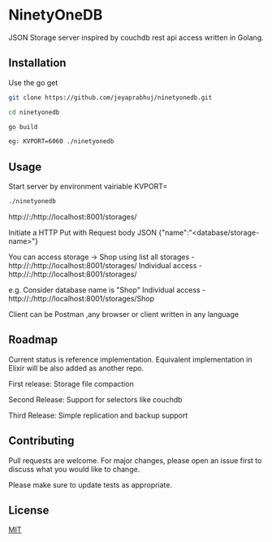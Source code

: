 # NinetyOneDB

JSON Storage server inspired by couchdb rest api access written in Golang.

## Installation

Use the go get

```bash
git clone https://github.com/jeyaprabhuj/ninetyonedb.git

cd ninetyonedb

go build

eg: KVPORT=6060 ./ninetyonedb

```

## Usage

Start server by environment vairiable KVPORT=<port number>
```bash
./ninetyonedb
```


http://<ip>:<port>/http://localhost:8001/storages/

Initiate a HTTP Put with Request body JSON {"name":"<database/storage-name>"}



You can access storage -> Shop using 
list all storages - http://<ip>:<port>/http://localhost:8001/storages/
Individual access - http://<ip>:<port>/http://localhost:8001/storages/<storage-name>

e.g. Consider database name is "Shop"
Individual access - http://<ip>:<port>/http://localhost:8001/storages/Shop

Client can be Postman ,any browser or client written in any language 

## Roadmap
Current status is reference implementation.
Equivalent implementation in Elixir will be also added as another repo.

First release:
Storage file compaction 

Second Release:
Support for selectors like couchdb

Third Release:
Simple replication and backup support

## Contributing
Pull requests are welcome. For major changes, please open an issue first to discuss what you would like to change.

Please make sure to update tests as appropriate.

## License
[MIT](https://choosealicense.com/licenses/mit/)
